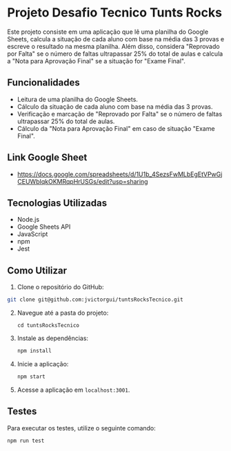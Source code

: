 # Projeto Desafio Tecnico Tunts Rocks

Este projeto consiste em uma aplicação que lê uma planilha do Google Sheets, calcula a situação de cada aluno com base na média das 3 provas e escreve o resultado na mesma planilha. Além disso, considera "Reprovado por Falta" se o número de faltas ultrapassar 25% do total de aulas e calcula a "Nota para Aprovação Final" se a situação for "Exame Final".

## Funcionalidades

- Leitura de uma planilha do Google Sheets.
- Cálculo da situação de cada aluno com base na média das 3 provas.
- Verificação e marcação de "Reprovado por Falta" se o número de faltas ultrapassar 25% do total de aulas.
- Cálculo da "Nota para Aprovação Final" em caso de situação "Exame Final".

## Link Google Sheet
 - https://docs.google.com/spreadsheets/d/1U1b_4SezsFwMLbEgEtVPwGjCEUWbIqkOKMRqpHrUSGs/edit?usp=sharing


## Tecnologias Utilizadas

- Node.js
- Google Sheets API
- JavaScript
- npm
- Jest

## Como Utilizar

1. Clone o repositório do GitHub:

```bash
git clone git@github.com:jvictorgui/tuntsRocksTecnico.git
```

2. Navegue até a pasta do projeto:

    
    `cd tuntsRocksTecnico`
    

3. Instale as dependências:

    ```bash
    npm install
    ```

4. Inicie a aplicação:

    ```bash
    npm start
    ```

5. Acesse a aplicação em `localhost:3001`.

## Testes

Para executar os testes, utilize o seguinte comando:

```bash
npm run test
